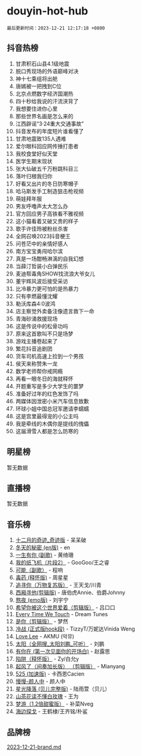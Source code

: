 # douyin-hot-hub

`最后更新时间：2023-12-21 12:17:18 +0800`

## 抖音热榜

1. 甘肃积石山县4.1级地震
1. 脱口秀现场的外语巅峰对决
1. 神十七乘组将出舱
1. 唐嫣被一把拽到C位
1. 北京点燃数字经济国潮热
1. 四十秒给我说的汗流浃背了
1. 我想要住进你心里
1. 那些世界名画是怎么来的
1. 江西辟谣“3·24重大交通事故”
1. 抖音发布的年度短片谁看懂了
1. 甘肃地震致135人遇难
1. 爱尔眼科回应网传捶打患者
1. 我校食堂好似天堂
1. 医学生期末现状
1. 张大仙破五千万粉跳科目三
1. 落叶归根我归你
1. 好看又出片的冬日防寒帽子
1. 哈马斯发手工制造狙击枪视频
1. 萌娃拜年服
1. 男友呼噜声太大怎么办
1. 官方回应男子高铁看不雅视频
1. 这小猫看着又破又贵的样子
1. 歌手许佳玲被粉丝杀害
1. 全网召唤2023抖音梗王
1. 问苍茫中的亲情好感人
1. 南方宝宝勇闯哈尔滨
1. 真是一场酣畅淋漓的自我幻想
1. 当薛汀哲装小白弹民乐
1. 麦迪帮毒角SHOW找流浪大爷女儿
1. 董宇辉风波后接受采访
1. 比冷暴力更可怕的是热暴力
1. 只有李燃最懂沈耀
1. 勒沃库森4:0波鸿
1. 店主察觉外卖备注像遗言救下一命
1. 青海砂涌救援现场
1. 这是传说中的松骨功吗
1. 原来这首歌叫不只是场梦
1. 游戏主播卷起来了
1. 繁花抖音追剧团
1. 货车司机高速上捡到一个男孩​
1. 侯天来称赞朱一龙
1. 数学老师帮你戒网瘾
1. 再看一眼冬日的海就释怀
1. 开题重写是多少大学生的噩梦
1. 准备好过年的红色发饰了吗
1. 两媒体因泄密小米汽车信息致歉
1. 环球小姐中国总冠军邀请李蠕蠕
1. 这是宫里最得宠的小公主吗
1. 我是牵线的木偶你是提线的傀儡
1. 这届滑雪人都是怎么防寒的

## 明星榜

暂无数据

## 直播榜

暂无数据

## 音乐榜

1. [十二月的奇迹_奇迹版](https://sf3-cdn-tos.douyinstatic.com/obj/tos-cn-ve-2774/oMslvA9FBzGMGHnyUuoiiUjtIAXfMz6tzwByW8) - 呆呆破
1. [冬天的秘密 (en版)](https://sf6-cdn-tos.douyinstatic.com/obj/tos-cn-ve-2774/okIuMHDdzyf3FjGK4Lphe1vfHcQaPIHAg0Z4CR) - en
1. [一生有你 (副歌)](https://sf3-cdn-tos.douyinstatic.com/obj/tos-cn-ve-2774/o8xzM8HLaQzgMiJ96FKAWCenIuzkFpfClDdmeW) - 黄绮珊
1. [我的纸飞机（片段2）](https://sf6-cdn-tos.douyinstatic.com/obj/tos-cn-ve-2774/oM2ZrKcg2CD5AeRB2gkeXOFB1IxAGJdZPazYHf) - GooGoo/王之睿
1. [可能（副歌）](https://sf6-cdn-tos.douyinstatic.com/obj/tos-cn-ve-2774/cde1731888894259b333569393c2fb51) - 程响
1. [毒药 (释怀版)](https://sf3-cdn-tos.douyinstatic.com/obj/tos-cn-ve-2774/oYILMEAzspdZBIzy4frJNB8ZHPHWAhiwowd4Ad) - 周星星
1. [追寻你（万物复苏版）](https://sf3-cdn-tos.douyinstatic.com/obj/tos-cn-ve-2774/oYeAZJsbjIDit9APmBg8u6uDUQnHmoCf3gbo74) - 王天戈/川青
1. [西厢寻他(剪辑版)](https://sf3-cdn-tos.douyinstatic.com/obj/tos-cn-ve-2774/oUsAVfAQKlRNxEv5qxvIB8o5qmIWUcXbzJKJhw) - 唐伯虎Annie、伯爵Johnny
1. [熬夜 (emo版)](https://sf3-cdn-tos.douyinstatic.com/obj/tos-cn-ve-2774/ocQZvZErLThAfNQOtBZ178gQDfCDFBL9iB5lvY) - 刘宇宁
1. [希望你被这个世界爱着（剪辑版）](https://sf3-cdn-tos.douyinstatic.com/obj/tos-cn-ve-2774/oo4H3BfEygN7l7bQaMBOZHCQ1eI4FqtED5skQ2) - 吕口口
1. [Every Time We Touch](https://sf3-cdn-tos.douyinstatic.com/obj/tos-cn-ve-2774/ogN6lUKQeBBfEVhIOMikG1CcJjugxk1tztZyhP) - Dream Tunes
1. [是你（剪辑版）](https://sf3-cdn-tos.douyinstatic.com/obj/tos-cn-ve-2774/46019dae783c4c969944217fe1cfafc4) - 梦然
1. [冷战 (正式版hook段)](https://sf6-cdn-tos.douyinstatic.com/obj/tos-cn-ve-2774/oMuEoiBasWApEMVDgNiI8VAByNmwo5J0pyf8Yx) - TizzyT/万妮达Vinida Weng
1. [Love Lee](https://sf3-cdn-tos.douyinstatic.com/obj/tos-cn-ve-2774/o05GbkJGbCBTdDnMtB0fwOYgkeZp23vrWQDQBS) - AKMU (악뮤)
1. [太阳（全网搜_太阳刘鹏_可听）](https://sf3-cdn-tos.douyinstatic.com/obj/tos-cn-ve-2774/ogWbyIQnlBFImVbeDocRdCIYtBHlbJXgfZMvgz) - 刘鹏
1. [有你在 (第一次见面你的开场白)](https://sf6-cdn-tos.douyinstatic.com/obj/tos-cn-ve-2774/oAthrQ3ClJBfI57uBoFEgNDYtNCZ0TSYQQfxQ0) - 赵露思
1. [陷阱（释怀版）](https://sf6-cdn-tos.douyinstatic.com/obj/tos-cn-ve-2774/oE8C21LeZrzKLDFfQYgMzx4GAIHageG5IzayY7) - Zy/白允y
1. [起风了（间奏加长版） （剪辑版）](https://sf3-cdn-tos.douyinstatic.com/obj/tos-cn-ve-2774/8a927fdf26bc49e0ada58e80d57cf030) - Mianyang
1. [525 (加速版)](https://sf6-cdn-tos.douyinstatic.com/obj/tos-cn-ve-2774/oIfKCtqfDyP8Vc9FpAPgWMyezT6LnDT1abRwGg) - 卡西恩Cacien
1. [慢慢-颜人中](https://sf3-cdn-tos.douyinstatic.com/obj/tos-cn-ve-2774/ocjHNfBXdBxQNC8ZGAeoLMFTUgtBg8bkExunDC) - 颜人中
1. [星光降落 (贝儿完整版)](https://sf3-cdn-tos.douyinstatic.com/obj/tos-cn-ve-2774/okwB9hAwyAtsFFkFBzAX1hOOfQuIoMNs0W2Mwr) - 陆雨萱（贝儿）
1. [山茶花读不懂白玫瑰](https://sf3-cdn-tos.douyinstatic.com/obj/tos-cn-ve-2774/osfn8B7DktrRHEPJgPCfDbw7QDQEkwC16BxZg9) - 王为
1. [梦游（1.2倍甜蜜版）](https://sf3-cdn-tos.douyinstatic.com/obj/tos-cn-ve-2774/o4gyAUm8hwufoEABmwVIiQtHsFuGzAEEWtNMzo) - 补菜Nveg
1. [海边探戈](https://sf3-cdn-tos.douyinstatic.com/obj/tos-cn-ve-2774/os9gE0VQCGqt6VQkZDyBBYvfSDY0QFe3vVmubn) - 王鹤棣/王齐铭/朴鲨

## 品牌榜

[2023-12-21-brand.md](2023-12-21-brand.md)
